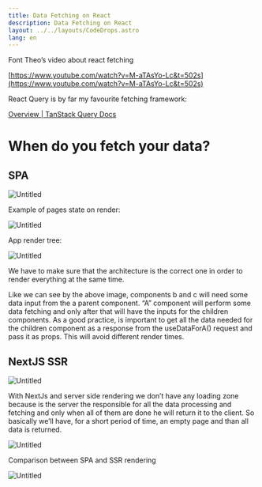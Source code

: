 ```yaml
---
title: Data Fetching on React
description: Data Fetching on React
layout: ../../layouts/CodeDrops.astro
lang: en
---
```


Font Theo’s video about react fetching

[https://www.youtube.com/watch?v=M-aTAsYo-Lc&t=502s](https://www.youtube.com/watch?v=M-aTAsYo-Lc&t=502s)

React Query is by far my favourite fetching framework:

[Overview | TanStack Query Docs](https://tanstack.com/query/v4/docs/overview)

# When do you fetch your data?

## SPA

![Untitled](Data%20Fetching%20on%20React%2014d3f8dab1b24edc920a41fe202588f5/Untitled.png)

Example of pages state on render:

![Untitled](Data%20Fetching%20on%20React%2014d3f8dab1b24edc920a41fe202588f5/Untitled%201.png)

App render tree:

![Untitled](Data%20Fetching%20on%20React%2014d3f8dab1b24edc920a41fe202588f5/Untitled%202.png)

We have to make sure that the architecture is the correct one in order to render everything at the same time.

Like we can see by the above image, components b and c will need some data input from the a parent component. “A” component will perform some data fetching and only after that will have the inputs for the children components. As a good practice, is important to get all the data needed for the children component as a response from the useDataForA() request and pass it as props. This will avoid different render times.

## NextJS SSR

![Untitled](Data%20Fetching%20on%20React%2014d3f8dab1b24edc920a41fe202588f5/Untitled%203.png)

With NextJs and server side rendering we don’t have any loading zone because is the server the responsible for all the data processing and fetching and only when all of them are done he will return it to the client. So basically we’ll have, for a short period of time, an empty page and than all data is returned.

![Untitled](Data%20Fetching%20on%20React%2014d3f8dab1b24edc920a41fe202588f5/Untitled%204.png)

Comparison between SPA and SSR rendering

![Untitled](Data%20Fetching%20on%20React%2014d3f8dab1b24edc920a41fe202588f5/Untitled%205.png)
